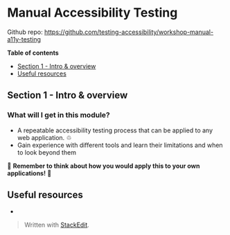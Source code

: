 
# Manual Accessibility Testing

Github repo: https://github.com/testing-accessibility/workshop-manual-a11y-testing

**Table of contents**
- [Section 1 - Intro & overview](#section-1---intro--overview)
- [Useful resources](#useful-resources)

## Section 1 - Intro & overview

### What will I get in this module?
- A repeatable accessibility testing process that can be applied to any web application. ♲
- Gain experience with different tools and learn their limitations and when to look beyond them

🚨 **Remember to think about how you would apply this to your own applications!** 🚨




## Useful resources
- 

> Written with [StackEdit](https://stackedit.io/).
<!--stackedit_data:
eyJoaXN0b3J5IjpbLTc0NjA5NTM2MiwxNTk5MzY5NDI3LDczMD
k5ODExNl19
-->